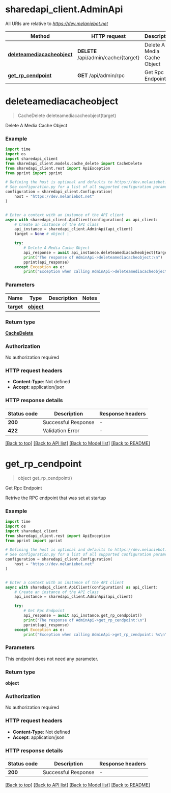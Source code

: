 # sharedapi_client.AdminApi

All URIs are relative to *https://dev.melaniebot.net*

Method | HTTP request | Description
------------- | ------------- | -------------
[**deleteamediacacheobject**](AdminApi.md#deleteamediacacheobject) | **DELETE** /api/admin/cache/{target} | Delete A Media Cache Object
[**get_rp_cendpoint**](AdminApi.md#get_rp_cendpoint) | **GET** /api/admin/rpc | Get Rpc Endpoint


# **deleteamediacacheobject**
> CacheDelete deleteamediacacheobject(target)

Delete A Media Cache Object

### Example

```python
import time
import os
import sharedapi_client
from sharedapi_client.models.cache_delete import CacheDelete
from sharedapi_client.rest import ApiException
from pprint import pprint

# Defining the host is optional and defaults to https://dev.melaniebot.net
# See configuration.py for a list of all supported configuration parameters.
configuration = sharedapi_client.Configuration(
    host = "https://dev.melaniebot.net"
)


# Enter a context with an instance of the API client
async with sharedapi_client.ApiClient(configuration) as api_client:
    # Create an instance of the API class
    api_instance = sharedapi_client.AdminApi(api_client)
    target = None # object | 

    try:
        # Delete A Media Cache Object
        api_response = await api_instance.deleteamediacacheobject(target)
        print("The response of AdminApi->deleteamediacacheobject:\n")
        pprint(api_response)
    except Exception as e:
        print("Exception when calling AdminApi->deleteamediacacheobject: %s\n" % e)
```



### Parameters

Name | Type | Description  | Notes
------------- | ------------- | ------------- | -------------
 **target** | [**object**](.md)|  | 

### Return type

[**CacheDelete**](CacheDelete.md)

### Authorization

No authorization required

### HTTP request headers

 - **Content-Type**: Not defined
 - **Accept**: application/json

### HTTP response details
| Status code | Description | Response headers |
|-------------|-------------|------------------|
**200** | Successful Response |  -  |
**422** | Validation Error |  -  |

[[Back to top]](#) [[Back to API list]](../README.md#documentation-for-api-endpoints) [[Back to Model list]](../README.md#documentation-for-models) [[Back to README]](../README.md)

# **get_rp_cendpoint**
> object get_rp_cendpoint()

Get Rpc Endpoint

Retrive the RPC endpoint that was set at startup

### Example

```python
import time
import os
import sharedapi_client
from sharedapi_client.rest import ApiException
from pprint import pprint

# Defining the host is optional and defaults to https://dev.melaniebot.net
# See configuration.py for a list of all supported configuration parameters.
configuration = sharedapi_client.Configuration(
    host = "https://dev.melaniebot.net"
)


# Enter a context with an instance of the API client
async with sharedapi_client.ApiClient(configuration) as api_client:
    # Create an instance of the API class
    api_instance = sharedapi_client.AdminApi(api_client)

    try:
        # Get Rpc Endpoint
        api_response = await api_instance.get_rp_cendpoint()
        print("The response of AdminApi->get_rp_cendpoint:\n")
        pprint(api_response)
    except Exception as e:
        print("Exception when calling AdminApi->get_rp_cendpoint: %s\n" % e)
```



### Parameters
This endpoint does not need any parameter.

### Return type

**object**

### Authorization

No authorization required

### HTTP request headers

 - **Content-Type**: Not defined
 - **Accept**: application/json

### HTTP response details
| Status code | Description | Response headers |
|-------------|-------------|------------------|
**200** | Successful Response |  -  |

[[Back to top]](#) [[Back to API list]](../README.md#documentation-for-api-endpoints) [[Back to Model list]](../README.md#documentation-for-models) [[Back to README]](../README.md)

